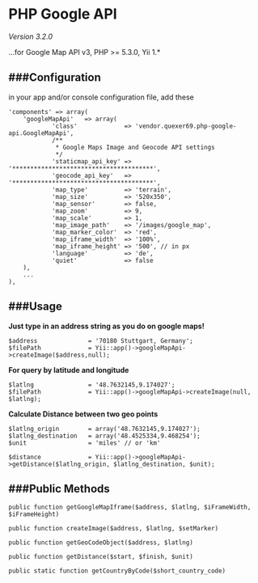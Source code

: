 PHP Google API
===

*Version 3.2.0*

...for Google Map API v3, PHP >= 5.3.0, Yii 1.*

###Configuration
---
in your app and/or console configuration file, add these

    'components' => array(
    	'googleMapApi'   => array(
    			'class'             => 'vendor.quexer69.php-google-api.GoogleMapApi',
                /**
                 * Google Maps Image and Geocode API settings
                 */
                'staticmap_api_key' => '***************************************',
                'geocode_api_key'   => '***************************************',
                'map_type'          => 'terrain',
                'map_size'          => '520x350',
                'map_sensor'        => false,
                'map_zoom'          => 9,
                'map_scale'         => 1,
                'map_image_path'    => '/images/google_map',
                'map_marker_color'  => 'red',
                'map_iframe_width'  => '100%',
                'map_iframe_height' => '500', // in px
                'language'          => 'de',
                'quiet'             => false
    	),
		...
	),


###Usage
---

**Just type in an address string as you do on google maps!**

    $address 	          = '70180 Stuttgart, Germany';
    $filePath             = Yii::app()->googleMapApi->createImage($address,null);

**For query by latitude and longitude**

    $latlng 	          = '48.7632145,9.174027';
    $filePath             = Yii::app()->googleMapApi->createImage(null, $latlng);

**Calculate Distance between two geo points**

    $latlng_origin	      = array('48.7632145,9.174027');
    $latlng_destination	  = array('48.4525334,9.468254');
    $unit		          = 'miles' // or 'km'

    $distance		      = Yii::app()->googleMapApi->getDistance($latlng_origin, $latlng_destination, $unit);

###Public Methods
---

`public function getGoogleMapIframe($address, $latlng, $iFrameWidth, $iFrameHeight)`

`public function createImage($address, $latlng, $setMarker)`

`public function getGeoCodeObject($address, $latlng)`

`public function getDistance($start, $finish, $unit)`

`public static function getCountryByCode($short_country_code)`



